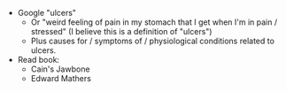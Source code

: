 
* Google "ulcers"
    * Or "weird feeling of pain in my stomach that I get when I'm in pain / stressed" (I believe this is a definition of "ulcers")
    * Plus causes for / symptoms of / physiological conditions related to ulcers.
* Read book:
    * Cain's Jawbone
    * Edward Mathers

